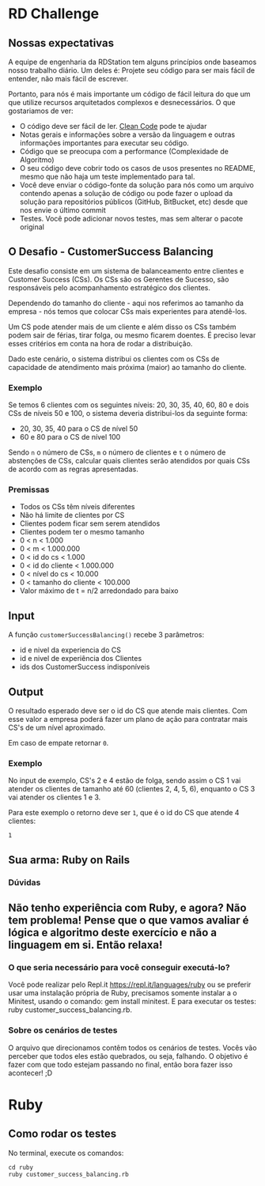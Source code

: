 # RD Challenge
## Nossas expectativas
A equipe de engenharia da RDStation tem alguns princípios onde baseamos nosso trabalho diário. Um deles é: Projete seu código para ser mais fácil de entender, não mais fácil de escrever. 

Portanto, para nós é mais importante um código de fácil leitura do que um que utilize recursos arquitetados complexos e desnecessários.
O que gostariamos de ver:

- O código deve ser fácil de ler. [Clean Code](https://medium.com/rd-shipit/clean-code-23580b4e556c) pode te ajudar
- Notas gerais e informações sobre a versão da linguagem e outras informações importantes para executar seu código.
- Código que se preocupa com a performance (Complexidade de Algoritmo)
- O seu código deve cobrir todo os casos de usos presentes no README, mesmo que não haja um teste implementado para tal.
- Você deve enviar o código-fonte da solução para nós como um arquivo contendo apenas a solução de código ou
 pode fazer o upload da solução para repositórios públicos (GitHub, BitBucket, etc) desde que nos envie o último commit
- Testes. Você pode adicionar novos testes, mas sem alterar o pacote original

## O Desafio - CustomerSuccess Balancing

Este desafio consiste em um sistema de balanceamento entre clientes e Customer Success (CSs). Os CSs são os Gerentes de Sucesso, são responsáveis pelo acompanhamento estratégico dos clientes.

Dependendo do tamanho do cliente - aqui nos referimos ao tamanho da empresa - nós temos que colocar CSs mais experientes para atendê-los.

Um CS pode atender mais de um cliente e além disso os CSs também podem sair de férias, tirar folga, ou mesmo ficarem doentes. É preciso levar esses critérios em conta na hora de rodar a distribuição.

Dado este cenário, o sistema distribui os clientes com os CSs de capacidade de atendimento mais próxima (maior) ao tamanho do cliente.

### Exemplo

Se temos 6 clientes com os seguintes níveis: 20, 30, 35, 40, 60, 80 e dois CSs de níveis 50 e 100, o sistema deveria distribui-los da seguinte forma:

- 20, 30, 35, 40 para o CS de nível 50
- 60 e 80 para o CS de nível 100

Sendo `n` o número de CSs, `m` o número de clientes e `t` o número de abstenções de CSs, calcular quais clientes serão atendidos por quais CSs de acordo com as regras apresentadas.


### Premissas

- Todos os CSs têm níveis diferentes
- Não há limite de clientes por CS
- Clientes podem ficar sem serem atendidos
- Clientes podem ter o mesmo tamanho
- 0 < n < 1.000
- 0 < m < 1.000.000
- 0 < id do cs < 1.000
- 0 < id do cliente < 1.000.000
- 0 < nível do cs < 10.000
- 0 < tamanho do cliente < 100.000
- Valor máximo de t = n/2 arredondado para baixo

## Input

A função `customerSuccessBalancing()` recebe 3 parâmetros:

- id e nivel da experiencia do CS
- id e nivel de experiência dos Clientes
- ids dos CustomerSuccess indisponíveis


## Output

O resultado esperado deve ser o id do CS que atende mais clientes. Com esse valor a empresa poderá fazer um plano de ação para contratar mais CS's de um nível aproximado.

Em caso de empate retornar `0`.

### Exemplo

No input de exemplo, CS's 2 e 4 estão de folga, sendo assim o CS 1 vai atender os clientes de tamanho até 60 (clientes 2, 4, 5, 6), enquanto o CS 3 vai atender os clientes 1 e 3.

Para este exemplo o retorno deve ser `1`, que é o id do CS que atende 4 clientes:

```
1
```
## Sua arma: Ruby on Rails

### Dúvidas
Não tenho experiência com Ruby, e agora?
Não tem problema! Pense que o que vamos
avaliar é lógica e algoritmo deste exercício
e não a linguagem em si. Então relaxa!
- 
### O que seria necessário para você conseguir executá-lo?
Você pode realizar pelo Repl.it https://repl.it/languages/ruby
ou se preferir usar uma instalação própria de Ruby,
precisamos somente instalar a o Minitest, usando o comando:
gem install minitest. E para executar os testes: ruby
customer_success_balancing.rb.

### Sobre os cenários de testes
O arquivo que direcionamos contêm todos os cenários de
testes. Vocês vão perceber que todos eles estão
quebrados, ou seja, falhando.
O objetivo é fazer com que todo estejam passando no
final, então bora fazer isso acontecer! ;D

# Ruby

## Como rodar os testes

No terminal, execute os comandos:

```
cd ruby
ruby customer_success_balancing.rb
```
